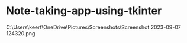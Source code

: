 # Note-taking-app-using-tkinter
C:\Users\keert\OneDrive\Pictures\Screenshots\Screenshot 2023-09-07 124320.png
